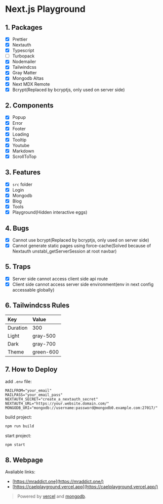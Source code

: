 # Next.js Playground

## 1. Packages

- [x] Prettier
- [x] Nextauth
- [x] Typescript
- [ ] Turbopack
- [x] Nodemailer
- [x] Tailwindcss
- [x] Gray Matter
- [x] Mongodb Altas
- [x] Next MDX Remote
- [x] Bcrypt(Replaced by bcryptjs, only used on server side)

## 2. Components

- [x] Popup
- [x] Error
- [x] Footer
- [x] Loading
- [x] Tooltip
- [x] Youtube
- [x] Markdown
- [x] ScrollToTop

## 3. Features

- [x] `src` folder
- [x] Login
- [x] Mongodb
- [x] Blog
- [x] Tools
- [x] Playground(Hidden interactive eggs)

## 4. Bugs

- [x] Cannot use bcrypt(Replaced by bcryptjs, only used on server side)
- [x] Cannot generate static pages using force-cache(Solved because of Nextauth unstabl_getServerSession at root navbar)

## 5. Traps

- [x] Server side cannot access client side api route
- [x] Client side cannot access server side environment(env in next config accessable globally)

## 6. Tailwindcss Rules

| Key      | Value     |
| :------- | :-------- |
| Duration | 300       |
| Light    | gray-500  |
| Dark     | gray-700  |
| Theme    | green-600 |

## 7. How to Deploy

add `.env` file:

```env
MAILFROM="your_email"
MAILPASS="your_email_pass"
NEXTAUTH_SECRET="create_a_nextauth_secret"
NEXTAUTH_URL="https://your.website.domain.com/"
MONGODB_URI="mongodb://username:password@mongodb0.example.com:27017/"
```

build project:

```bash
npm run build
```

start project:

```bash
npm start
```

## 8. Webpage

Avaliable links:

- [https://mraddict.one](https://mraddict.one/)
- [https://caelplayground.vercel.app](https://caelplayground.vercel.app/)

> Powered by [vercel](https://vercel.com/) and [mongodb](https://www.mongodb.com/atlas/database).
